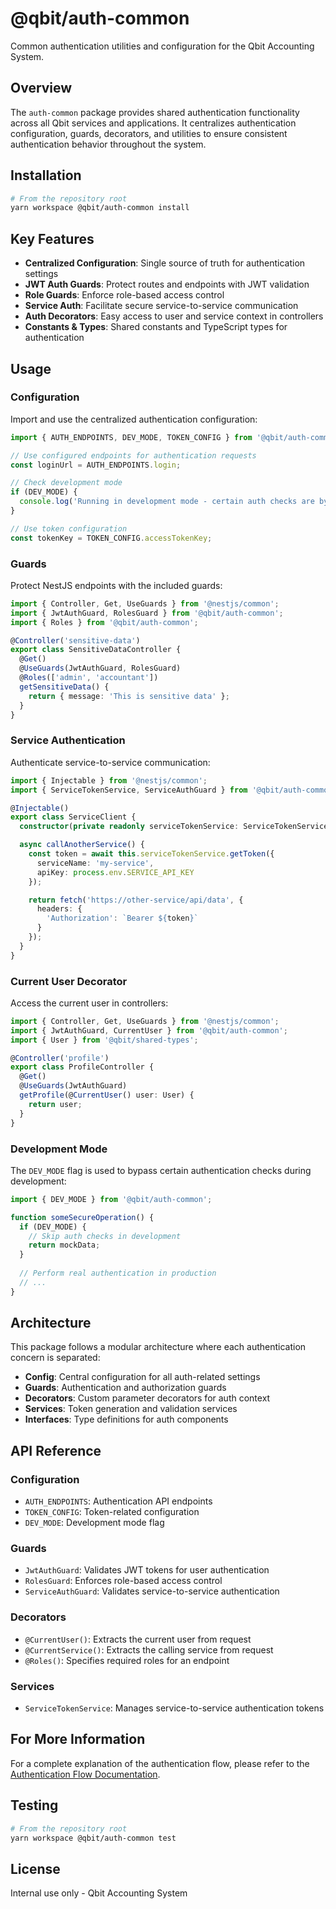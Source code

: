 # @qbit/auth-common

Common authentication utilities and configuration for the Qbit Accounting System.

## Overview

The `auth-common` package provides shared authentication functionality across all Qbit services and applications. It centralizes authentication configuration, guards, decorators, and utilities to ensure consistent authentication behavior throughout the system.

## Installation

```bash
# From the repository root
yarn workspace @qbit/auth-common install
```

## Key Features

- **Centralized Configuration**: Single source of truth for authentication settings
- **JWT Auth Guards**: Protect routes and endpoints with JWT validation
- **Role Guards**: Enforce role-based access control
- **Service Auth**: Facilitate secure service-to-service communication
- **Auth Decorators**: Easy access to user and service context in controllers
- **Constants & Types**: Shared constants and TypeScript types for authentication

## Usage

### Configuration

Import and use the centralized authentication configuration:

```typescript
import { AUTH_ENDPOINTS, DEV_MODE, TOKEN_CONFIG } from '@qbit/auth-common';

// Use configured endpoints for authentication requests
const loginUrl = AUTH_ENDPOINTS.login;

// Check development mode
if (DEV_MODE) {
  console.log('Running in development mode - certain auth checks are bypassed');
}

// Use token configuration
const tokenKey = TOKEN_CONFIG.accessTokenKey;
```

### Guards

Protect NestJS endpoints with the included guards:

```typescript
import { Controller, Get, UseGuards } from '@nestjs/common';
import { JwtAuthGuard, RolesGuard } from '@qbit/auth-common';
import { Roles } from '@qbit/auth-common';

@Controller('sensitive-data')
export class SensitiveDataController {
  @Get()
  @UseGuards(JwtAuthGuard, RolesGuard)
  @Roles(['admin', 'accountant'])
  getSensitiveData() {
    return { message: 'This is sensitive data' };
  }
}
```

### Service Authentication

Authenticate service-to-service communication:

```typescript
import { Injectable } from '@nestjs/common';
import { ServiceTokenService, ServiceAuthGuard } from '@qbit/auth-common';

@Injectable()
export class ServiceClient {
  constructor(private readonly serviceTokenService: ServiceTokenService) {}

  async callAnotherService() {
    const token = await this.serviceTokenService.getToken({
      serviceName: 'my-service',
      apiKey: process.env.SERVICE_API_KEY
    });

    return fetch('https://other-service/api/data', {
      headers: {
        'Authorization': `Bearer ${token}`
      }
    });
  }
}
```

### Current User Decorator

Access the current user in controllers:

```typescript
import { Controller, Get, UseGuards } from '@nestjs/common';
import { JwtAuthGuard, CurrentUser } from '@qbit/auth-common';
import { User } from '@qbit/shared-types';

@Controller('profile')
export class ProfileController {
  @Get()
  @UseGuards(JwtAuthGuard)
  getProfile(@CurrentUser() user: User) {
    return user;
  }
}
```

### Development Mode

The `DEV_MODE` flag is used to bypass certain authentication checks during development:

```typescript
import { DEV_MODE } from '@qbit/auth-common';

function someSecureOperation() {
  if (DEV_MODE) {
    // Skip auth checks in development
    return mockData;
  }
  
  // Perform real authentication in production
  // ...
}
```

## Architecture

This package follows a modular architecture where each authentication concern is separated:

- **Config**: Central configuration for all auth-related settings
- **Guards**: Authentication and authorization guards
- **Decorators**: Custom parameter decorators for auth context
- **Services**: Token generation and validation services
- **Interfaces**: Type definitions for auth components

## API Reference

### Configuration

- `AUTH_ENDPOINTS`: Authentication API endpoints
- `TOKEN_CONFIG`: Token-related configuration
- `DEV_MODE`: Development mode flag

### Guards

- `JwtAuthGuard`: Validates JWT tokens for user authentication
- `RolesGuard`: Enforces role-based access control
- `ServiceAuthGuard`: Validates service-to-service authentication

### Decorators

- `@CurrentUser()`: Extracts the current user from request
- `@CurrentService()`: Extracts the calling service from request
- `@Roles()`: Specifies required roles for an endpoint

### Services

- `ServiceTokenService`: Manages service-to-service authentication tokens

## For More Information

For a complete explanation of the authentication flow, please refer to the [Authentication Flow Documentation](../../docs/auth-flow.md).

## Testing

```bash
# From the repository root
yarn workspace @qbit/auth-common test
```

## License

Internal use only - Qbit Accounting System 